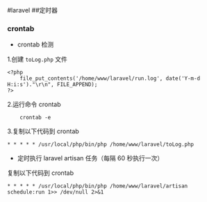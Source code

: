 #laravel
##定时器

### crontab

- crontab 检测

1.创建 `toLog.php` 文件
```
<?php
	file_put_contents('/home/www/laravel/run.log', date('Y-m-d H:i:s')."\r\n", FILE_APPEND);
?>
```

2.运行命令 crontab

```
	crontab -e
```

3.复制以下代码到 crontab

```
* * * * * /usr/local/php/bin/php /home/www/laravel/toLog.php
```

- 定时执行 laravel artisan 任务（每隔 60 秒执行一次）

复制以下代码到 crontab

```
* * * * * /usr/local/php/bin/php /home/www/laravel/artisan schedule:run 1>> /dev/null 2>&1
```
